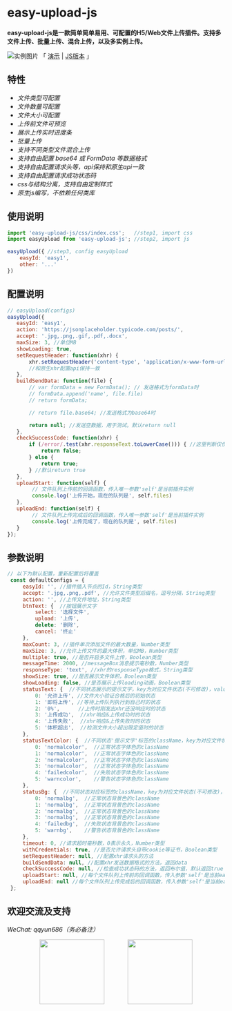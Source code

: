 # easy-upload-js
**easy-upload-js是一款简单简单易用、可配置的H5/Web文件上传插件。支持多文件上传、批量上传、混合上传，以及多实例上传。**

![实例图片](https://ftp.bmp.ovh/imgs/2021/05/4ecbddba9a536b7e.png)
「 [演示](https://funnyque.github.io/easyUpload.js/) | [JS版本](https://github.com/funnyque/easyUpload.js) 」


## 特性
- *文件类型可配置*
- *文件数量可配置*
- *文件大小可配置*
- *上传前文件可预览*
- *展示上传实时进度条*
- *批量上传*
- *支持不同类型文件混合上传*
- *支持自由配置 base64 或 FormData 等数据格式*
- *支持自由配置请求头等，api保持和原生api一致*
- *支持自由配置请求成功状态码*
- *css与结构分离，支持自由定制样式*
- *原生js编写，不依赖任何类库*

## 使用说明
```js
import 'easy-upload-js/css/index.css';   //step1, import css
import easyUpload from 'easy-upload-js'; //step2, import js

easyUpload({ //step3, config easyUpload
    easyId: 'easy1',
    other: '...'
})
```

## 配置说明
```js
// easyUpload(configs)
easyUpload({
   easyId: 'easy1',
   action: 'https://jsonplaceholder.typicode.com/posts/',
   accept: '.jpg,.png,.gif,.pdf,.docx',
   maxSize: 3, //单位MB
   showLoading: true,
   setRequestHeader: function(xhr) {
       xhr.setRequestHeader('content-type', 'application/x-www-form-urlencoded');
       //和原生xhr配置api保持一致
   },
   buildSendData: function(file) {
       // var formData = new FormData(); // 发送格式为formData时
       // formData.append('name', file.file)
       // return formData;

       // return file.base64; //发送格式为base64时

       return null; //发送空数据，用于测试。默认return null
   },
   checkSuccessCode: function(xhr) {
       if (/error/.test(xhr.responseText.toLowerCase())) { //这里判断仅仅用于测试，具体看项目
           return false;
       } else {
           return true;
       } //默认return true
   },
   uploadStart: function(self) {
        // 文件队列上传前的回调函数，传入唯一参数'self'是当前插件实例
        console.log('上传开始，现在的队列是', self.files)
   },
   uploadEnd: function(self) {
        // 文件队列上传完成后的回调函数，传入唯一参数'self'是当前插件实例
        console.log('上传完成了，现在的队列是', self.files)
   }
});
```

## 参数说明
```js
// 以下为默认配置，重新配置后将覆盖
 const defaultConfigs = {
     easyId: '', //插件插入节点的Id，String类型
     accept: '.jpg,.png,.pdf', //允许文件类型后缀名，逗号分隔，String类型
     action: '', //上传文件地址，String类型
     btnText: {  //按钮展示文字
         select: '选择文件',
         upload: '上传',
         delete: '删除',
         cancel: '终止'
     },
     maxCount: 3, //插件单次添加文件的最大数量，Number类型
     maxSize: 3, //允许上传文件的最大体积，单位MB，Number类型
     multiple: true, //是否开启多文件上传，Boolean类型
     messageTime: 2000, //messageBox消息提示毫秒数，Number类型
     responseType: 'text', //xhr的responseType格式，String类型
     showSize: true, //是否展示文件体积，Boolean类型
     showLoading: false, //是否展示上传loading动画，Boolean类型
     statusText: {  //不同状态展示的提示文字，key为对应文件状态(不可修改)，value为展示文字
         0: '允许上传', //文件大小验证合格后的初始状态
         1: '即将上传', //等待上传队列执行到自己时的状态
         2: '0%',      //上传时刚发出xhr还没响应时的状态
         3: '上传成功',  //xhr响应&上传成功时的状态
         4: '上传失败',  //xhr响应&上传失败时的状态
         5: '体积超出',  //检测文件大小超出限定值时的状态
     },
     statusTextColor: {  //不同状态'提示文字'标签的className，key为对应文件状态(不可修改)，value为标签的className
         0: 'normalcolor',  //正常状态字体色的className
         1: 'normalcolor',  //正常状态字体色的className
         2: 'normalcolor',  //正常状态字体色的className
         3: 'normalcolor',  //正常状态字体色的className
         4: 'failedcolor',  //失败状态字体色的className
         5: 'warncolor',    //警告状态字体色的className
     },
     statusBg: {  //不同状态对应标签的className，key为对应文件状态(不可修改)，value为标签的className
         0: 'normalbg',  //正常状态背景色的className
         1: 'normalbg',  //正常状态背景色的className
         2: 'normalbg',  //正常状态背景色的className
         3: 'normalbg',  //正常状态背景色的className
         4: 'failedbg',  //失败状态背景色的className
         5: 'warnbg',    //警告状态背景色的className
     },
     timeout: 0, //请求超时毫秒数，0表示永久，Number类型
     withCredentials: true, //是否允许请求头自带cookie等证书，Boolean类型
     setRequestHeader: null, //配置xhr请求头的方法
     buildSendData: null, //配置xhr发送数据格式的方法，返回data
     checkSuccessCode: null, //检查成功状态码的方法，返回布尔值，默认返回true
     uploadStart: null, //每个文件队列上传前的回调函数，传入参数'self'是当前easyUpload实例，可通过self.files查看队列文件
     uploadEnd: null //每个文件队列上传完成后的回调函数，传入参数'self'是当前easyUpload实例，可通过self.files查看队列文件
 };
```

## 欢迎交流及支持
*WeChat: qqyun686（务必备注）*

<center class="half">
    <img src="https://ftp.bmp.ovh/imgs/2021/05/b870caa8aa907479.jpg" width="150" style="margin-right: 50px"/>
    <img src = "https://ftp.bmp.ovh/imgs/2021/05/7fee263e3a0e73f3.jpg" width="150" />
</center>
